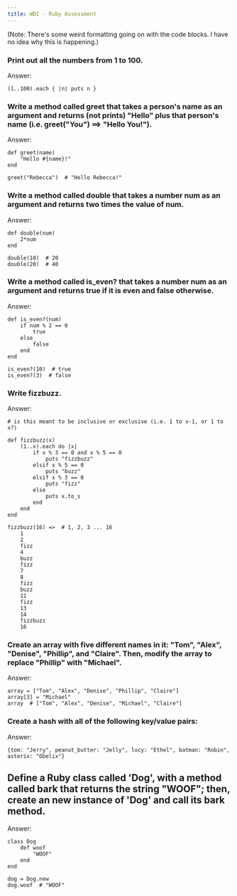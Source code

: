 ```yaml
---
title: WDI - Ruby Assessment
---
```


(Note: There's some weird formatting going on with the code blocks. I have no idea why this is happening.)

### Print out all the numbers from 1 to 100.

Answer:

	(1..100).each { |n| puts n }

### Write a method called greet that takes a person's name as an argument and returns (not prints) "Hello" plus that person's name (i.e. greet("You") ==> "Hello You!").

Answer:

	def greet(name)
		"Hello #{name}!"
	end

	greet("Rebecca")  # "Hello Rebecca!"

### Write a method called double that takes a number num as an argument and returns two times the value of num.

Answer:

	def double(num)
		2*num
	end

	double(10)  # 20
	double(20)  # 40

### Write a method called is_even? that takes a number num as an argument and returns true if it is even and false otherwise.

Answer:

	def is_even?(num)
		if num % 2 == 0
			true
		else
			false
		end
	end

	is_even?(10)  # true
	is_even?(3)  # false

### Write fizzbuzz.

Answer:

	# is this meant to be inclusive or exclusive (i.e. 1 to x-1, or 1 to x?)

	def fizzbuzz(x)
		(1..x).each do |x|
			if x % 3 == 0 and x % 5 == 0
				puts "fizzbuzz"
			elsif x % 5 == 0
				puts "buzz"
			elsif x % 3 == 0
				puts "fizz"
			else
				puts x.to_s
			end
		end
	end

	fizzbuzz(16) =>  # 1, 2, 3 ... 16
		1
		2
		fizz
		4
		buzz
		fizz
		7
		8
		fizz
		buzz
		11
		fizz
		13
		14
		fizzbuzz
		16

### Create an array with five different names in it: "Tom", "Alex", "Denise", "Phillip", and "Claire". Then, modify the array to replace "Phillip" with "Michael".

Answer:

	array = ["Tom", "Alex", "Denise", "Phillip", "Claire"]
	array[3] = "Michael"
	array  # ["Tom", "Alex", "Denise", "Michael", "Claire"]

### Create a hash with all of the following key/value pairs:

Answer:

	{tom: "Jerry", peanut_butter: "Jelly", lucy: "Ethel", batman: "Robin", asterix: "Obelix"}

## Define a Ruby class called 'Dog', with a method called bark that returns the string "WOOF"; then, create an new instance of 'Dog' and call its bark method.

Answer:

	class Dog
		def woof
			"WOOF"
		end
	end

	dog = Dog.new
	dog.woof  # "WOOF"